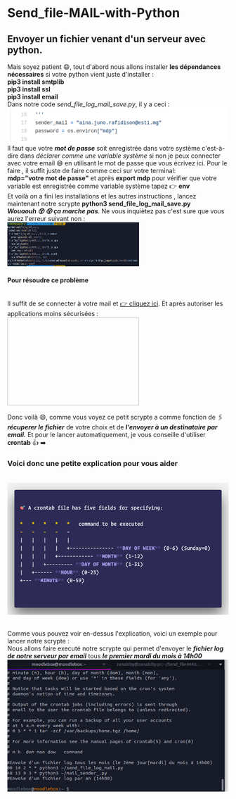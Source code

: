 # Send_file-MAIL-with-Python
## Envoyer un fichier venant d'un serveur avec python.

Mais soyez patient 😄, tout d'abord nous allons installer **les dépendances nécessaires** si votre python vient juste d'installer :
</br>**pip3 install smtplib** 
</br>**pip3 install ssl**
</br>**pip3 install email**
</br> Dans notre code *send_file_log_mail_save.py*, il y a ceci : <img src="img/mdp.png" width="700px" height="80px">
</br> Il faut que votre ***mot de passe*** soit enregistrée dans votre système c'est-à-dire dans *déclarer comme une variable système* si non je peux connecter avec votre email 😅 en utilisant le mot de passe que vous écrivez ici. Pour le faire , il suffit juste de faire comme ceci sur votre terminal: 
</br>**mdp="votre mot de passe"** et après **export mdp** pour vérifier que votre variable est enregistrée comme variable système tapez 👉 **env**
</br> Et voilà on a fini les installations et les autres instructions , lancez maintenant notre scrypte **python3 send_file_log_mail_save.py**
</br> ***Wouaouh 😲 😲 ça marche pas***. Ne vous inquiètez pas c'est sure que vous aurez l'erreur suivant non : 
</br> <img src="img/error.png" width="300px" height="100px">
</br> 
#### Pour résoudre ce problème 
</br>Il suffit de se connecter à votre mail et [👉 cliquez ici](https://www.google.com/settings/security/lesssecureapps). Et après autoriser les applications moins sécurisées :
</br> <img scr="img/active.png" width="300px" height="200 px">

Donc voilà 😄, comme vous voyez ce petit scrypte a comme fonction de 🖇️***récuperer le fichier*** de votre choix et de ***l'envoyer à un destinataire par email.***
Et pour le lancer automatiquement, je vous conseille d'utiliser **crontab** 👍 ➡️ 

### Voici donc une petite explication pour vous aider
</br> <img src="img/crontab.png" width="600px" height="300px">

</br> Comme vous pouvez voir en-dessus l'explication, voici un exemple pour lancer notre scrypte :
</br> Nous allons faire executé notre scrypte qui permet d'envoyer le ***fichier log de notre serveur par email***  tous  ***le premier mardi du mois à 14h00***
</br> <img src="img/capture_1.png" width="600px" height="300px">
